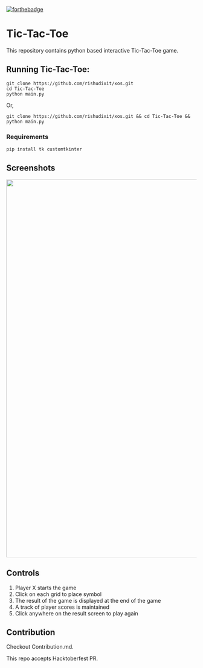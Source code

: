 [![forthebadge](https://forthebadge.com/images/badges/made-with-python.svg)](https://forthebadge.com)
# Tic-Tac-Toe

This repository contains python based interactive Tic-Tac-Toe game.

## Running Tic-Tac-Toe:

```
git clone https://github.com/rishudixit/xos.git
cd Tic-Tac-Toe
python main.py
```
Or, 

```
git clone https://github.com/rishudixit/xos.git && cd Tic-Tac-Toe && python main.py
```

### Requirements 
```python
pip install tk customtkinter 
```

<!-- <p align="center">
<img src="/images/preview.gif">
</p> -->

## Screenshots
<p align="center">
<img width=1000 src="/images/screenshot.png">

</p>

## Controls
1. Player X starts the game
2. Click on each grid to place symbol
3. The result of the game is displayed at the end of the game
4. A track of player scores is maintained
5. Click anywhere on the result screen to play again


## Contribution

Checkout Contribution.md.

This repo accepts Hacktoberfest PR.

